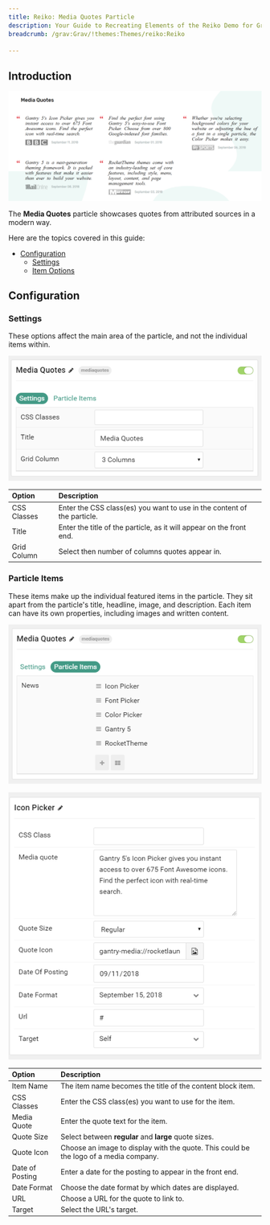 ```yaml
---
title: Reiko: Media Quotes Particle
description: Your Guide to Recreating Elements of the Reiko Demo for Grav
breadcrumb: /grav:Grav/!themes:Themes/reiko:Reiko

---
```


## Introduction

![](assets/particle_mediaquotes1.png)

The **Media Quotes** particle showcases quotes from attributed sources in a modern way.

Here are the topics covered in this guide:

* [Configuration](#configuration)
    - [Settings](#settings)
    - [Item Options](#item-options)

## Configuration

### Settings 

These options affect the main area of the particle, and not the individual items within.

![](assets/particle_mediaquotes2.png)

| Option      | Description                                                             |
| :-----      | :-----                                                                  |
| CSS Classes | Enter the CSS class(es) you want to use in the content of the particle. |
| Title       | Enter the title of the particle, as it will appear on the front end.    |
| Grid Column | Select then number of columns quotes appear in.                         |

### Particle Items

These items make up the individual featured items in the particle. They sit apart from the particle's title, headline, image, and description. Each item can have its own properties, including images and written content.

![](assets/particle_mediaquotes3.png)

![](assets/particle_mediaquotes4.png)

| Option          | Description                                                                           |
| :-----          | :-----                                                                                |
| Item Name       | The item name becomes the title of the content block item.                            |
| CSS Classes     | Enter the CSS class(es) you want to use for the item.                                 |
| Media Quote     | Enter the quote text for the item.                                                    |
| Quote Size      | Select between **regular** and **large** quote sizes.                                 |
| Quote Icon      | Choose an image to display with the quote. This could be the logo of a media company. |
| Date of Posting | Enter a date for the posting to appear in the front end.                              |
| Date Format     | Choose the date format by which dates are displayed.                                  |
| URL             | Choose a URL for the quote to link to.                                                |
| Target          | Select the URL's target.                                                              |

